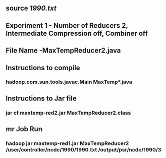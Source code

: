 


## source *1990.txt*

## Experiment 1 - Number of Reducers 2, Intermediate Compression off, Combiner off

## File Name -MaxTempReducer2.java

## Instructions to compile

### hadoop.com.sun.tools.javac.Main MaxTemp*.java

## Instructions to Jar file

### jar cf maxtemp-red2.jar MaxTempReducer2.class

## mr Job Run

### hadoop jar maxtemp-red1.jar MaxTempReducer2 /user/controller/ncdc/1990/1990.txt /output/psr/ncdc/1990/3
